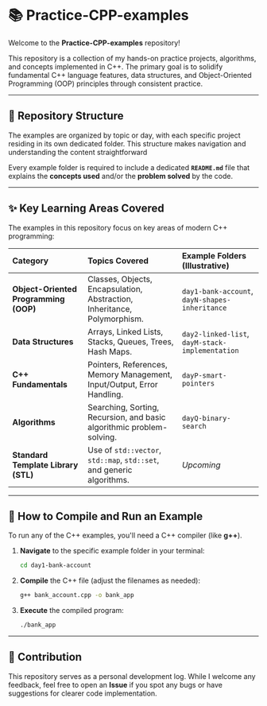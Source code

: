 # 📚 Practice-CPP-examples

Welcome to the **Practice-CPP-examples** repository!

This repository is a collection of my hands-on practice projects, algorithms, and concepts implemented in C++. The primary goal is to solidify fundamental C++ language features, data structures, and Object-Oriented Programming (OOP) principles through consistent practice.

---

## 📂 Repository Structure

The examples are organized by topic or day, with each specific project residing in its own dedicated folder. This structure makes navigation and understanding the content straightforward

Every example folder is required to include a dedicated **`README.md`** file that explains the **concepts used** and/or the **problem solved** by the code.

---

## ✨ Key Learning Areas Covered

The examples in this repository focus on key areas of modern C++ programming:

| Category | Topics Covered | Example Folders (Illustrative) |
| :--- | :--- | :--- |
| **Object-Oriented Programming (OOP)** | Classes, Objects, Encapsulation, Abstraction, Inheritance, Polymorphism. | `day1-bank-account`, `dayN-shapes-inheritance` |
| **Data Structures** | Arrays, Linked Lists, Stacks, Queues, Trees, Hash Maps. | `day2-linked-list`, `dayM-stack-implementation` |
| **C++ Fundamentals** | Pointers, References, Memory Management, Input/Output, Error Handling. | `dayP-smart-pointers` |
| **Algorithms** | Searching, Sorting, Recursion, and basic algorithmic problem-solving. | `dayQ-binary-search` |
| **Standard Template Library (STL)** | Use of `std::vector`, `std::map`, `std::set`, and generic algorithms. | *Upcoming* |

---

## 🚀 How to Compile and Run an Example

To run any of the C++ examples, you'll need a C++ compiler (like **g++**).

1.  **Navigate** to the specific example folder in your terminal:
    ```bash
    cd day1-bank-account
    ```
2.  **Compile** the C++ file (adjust the filenames as needed):
    ```bash
    g++ bank_account.cpp -o bank_app
    ```
3.  **Execute** the compiled program:
    ```bash
    ./bank_app
    ```

---

## 🤝 Contribution

This repository serves as a personal development log. While I welcome any feedback, feel free to open an **Issue** if you spot any bugs or have suggestions for clearer code implementation.